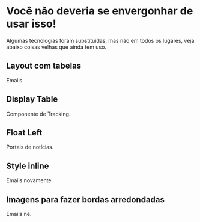 # Você não deveria se envergonhar de usar isso!

Algumas tecnologias foram substituídas, mas não em todos os lugares, veja abaixo coisas velhas que ainda tem uso.

## Layout com tabelas

Emails.

## Display Table

Componente de Tracking.

## Float Left

Portais de notícias.

## Style inline

Emails novamente.

## Imagens para fazer bordas arredondadas

Emails né.

